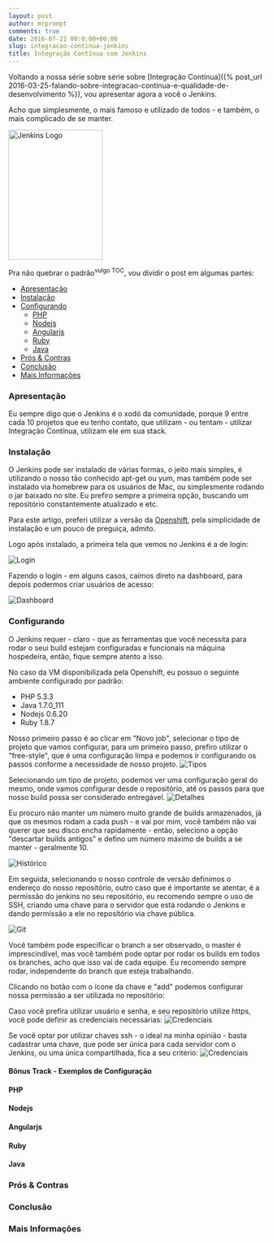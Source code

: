 ```yaml
---
layout: post
author: mrprompt
comments: true
date: 2016-07-21 00:0:00+00:00
slug: integracao-continua-jenkins
title: Integração Contínua com Jenkins
---
```

Voltando a nossa série sobre série sobre [Integração Contínua]({% post_url 2016-03-25-falando-sobre-integracao-continua-e-qualidade-de-desenvolvimento %}), 
vou apresentar agora a você o Jenkins. 

Acho que simplesmente, o mais famoso e utilizado de todos - e também, o mais complicado de se manter.

<img src="{{ site.baseurl }}/upload/ci/jenkins/logo.png" 
    class="img img-responsive pull-right" alt="Jenkins Logo" title="Jenkins" width="185" height="256">

Pra não quebrar o padrão<sup>vulgo TOC</sup>, vou dividir o post em algumas partes:

- [Apresentação](#apresentacao)
- [Instalação](#instalacao)
- [Configurando](#configurando)
    - [PHP](#configurando-php)
    - [Nodejs](#configurando-nodejs)
    - [Angularjs](#configurando-angularjs)
    - [Ruby](#configurando-ruby)
    - [Java](#configurando-java)
- [Prós & Contras](#pros-e-contras)
- [Conclusão](#conclusao)
- [Mais Informações](#mais-informacoes)

### <a name="apresentacao"></a> Apresentação

Eu sempre digo que o Jenkins é o xodó da comunidade, porque 9 entre cada 10 projetos que eu tenho contato, que utilizam - ou tentam - 
utilizar Integração Contínua, utilizam ele em sua stack.  

### <a name="instalacao"></a> Instalação

O Jenkins pode ser instalado de várias formas, o jeito mais simples, é utilizando o nosso tão conhecido apt-get ou yum, mas também 
pode ser instalado via homebrew para os usuários de Mac, ou simplesmente rodando o jar baixado no site. Eu prefiro sempre a 
primeira opção, buscando um repositório constantemente atualizado e etc. 

Para este artigo, preferi utilizar a versão da [Openshift](https://openshift.com), pela simplicidade de instalação e um pouco de 
preguiça, admito.

Logo após instalado, a primeira tela que vemos no Jenkins é a de login:

<img src="{{ site.baseurl }}/upload/ci/jenkins/login.png" 
    class="img img-responsive pull-left" alt="Login" title="Jenkins Login">

Fazendo o login - em alguns casos, caímos direto na dashboard, para depois podermos criar usuários de acesso:

<img src="{{ site.baseurl }}/upload/ci/jenkins/dashboard-vazia.png" 
    class="img img-responsive pull-right" alt="Dashboard" title="Jenkins Dashboard">

### <a name="configurando"></a> Configurando

O Jenkins requer - claro - que as ferramentas que você necessita para rodar o seui build estejam configuradas e funcionais na 
máquina hospedeira, então, fique sempre atento a isso.

No caso da VM disponibilizada pela Openshift, eu possuo o seguinte ambiente configurado por padrão:

- PHP 5.3.3
- Java 1.7.0_111 
- Nodejs 0.6.20
- Ruby 1.8.7

Nosso primeiro passo é ao clicar em "Novo job", selecionar o tipo de projeto que vamos configurar, para um primeiro passo,
prefiro utilizar o "free-style", que é uma configuração limpa e podemos ir configurando os passos conforme a necessidade de 
nosso projeto.
<img src="{{ site.baseurl }}/upload/ci/jenkins/selecionando-um-tipo.png" 
    class="img img-responsive" alt="Tipos" title="Jenkins - Tipos de projetos">

Selecionando um tipo de projeto, podemos ver uma configuração geral do mesmo, onde vamos configurar desde o repositório, até os 
passos para que nosso build possa ser considerado entregável.
<img src="{{ site.baseurl }}/upload/ci/jenkins/iniciando-projeto.png" 
    class="img img-responsive" alt="Detalhes" title="Jenkins - Detalhes do projeto">

Eu procuro não manter um número muito grande de builds armazenados, já que os mesmos rodam a cada push - e vai por mim, você 
também não vai querer que seu disco encha rapidamente - então, seleciono a opção "descartar builds antigos" e defino um número 
máximo de builds a se manter - geralmente 10.

<img src="{{ site.baseurl }}/upload/ci/jenkins/definindo-historico.png" 
    class="img img-responsive" alt="Histórico" title="Jenkins - Número de builds a se manter">

Em seguida, selecionando o nosso controle de versão definimos o endereço do nosso repositório, outro caso que é importante se 
atentar, é a permissão do jenkins no seu repositório, eu recomendo sempre o uso de SSH, criando uma chave para o servidor que 
está rodando o Jenkins e dando permissão a ele no repositório via chave pública.  

<img src="{{ site.baseurl }}/upload/ci/jenkins/git.png" 
    class="img img-responsive" alt="Git" title="Jenkins - Git">

Você também pode especificar o branch a ser observado, o master é imprescindível, mas você também pode optar por rodar os builds
em todos os branches, acho que isso vai de cada equipe. Eu recomendo sempre rodar, independente do branch que esteja trabalhando.

Clicando no botão com o ícone da chave e "add" podemos configurar nossa permissão a ser utilizada no repositório:

Caso você prefira utilizar usuário e senha, e seu repositório utilize https, você pode definir as credenciais necessárias:
<img src="{{ site.baseurl }}/upload/ci/jenkins/credenciais-senha.png" 
    class="img img-responsive" alt="Credenciais" title="Jenkins - Credenciais - Senha">

Se você optar por utilizar chaves ssh - o ideal na minha opinião - basta cadastrar uma chave, que pode ser única para cada 
servidor com o Jenkins, ou uma única compartilhada, fica a seu critério:
<img src="{{ site.baseurl }}/upload/ci/jenkins/credenciais-ssh.png" 
    class="img img-responsive" alt="Credenciais" title="Jenkins - Credenciais - SSH"> 


#### Bônus Track - Exemplos de Configuração

#### <a name="configurando-php"></a> PHP

#### <a name="configurando-nodejs"></a> Nodejs

#### <a name="configurando-angularjs"></a> Angularjs

#### <a name="configurando-ruby"></a> Ruby

#### <a name="configurando-java"></a> Java

### <a name="pros-e-contras"></a> Prós & Contras

### <a name="conclusao"></a> Conclusão

### <a name="mais-informacoes"></a> Mais Informações
